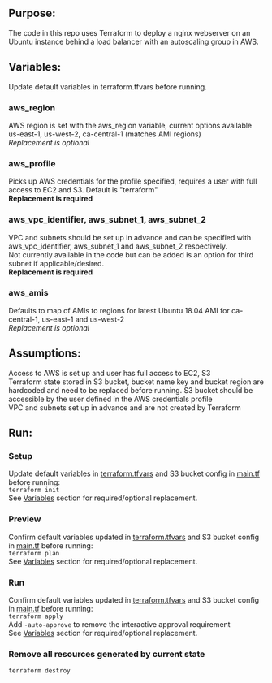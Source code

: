 ## Purpose:
The code in this repo uses Terraform to deploy a nginx webserver on an Ubuntu instance behind a load balancer with an autoscaling group in AWS.

## Variables:
Update default variables in terraform.tfvars before running.

### aws_region
AWS region is set with the aws_region variable, current options available us-east-1, us-west-2, ca-central-1 (matches AMI regions)<br/>
_Replacement is optional_

### aws_profile
Picks up AWS credentials for the profile specified, requires a user with full access to EC2 and S3. Default is "terraform"<br/>
**Replacement is required**

### aws_vpc_identifier, aws_subnet_1, aws_subnet_2
VPC and subnets should be set up in advance and can be specified with aws_vpc_identifier, aws_subnet_1 and aws_subnet_2 respectively.<br/>
Not currently available in the code but can be added is an option for third subnet if applicable/desired.<br/>
**Replacement is required**

### aws_amis
Defaults to map of AMIs to regions for latest Ubuntu 18.04 AMI for ca-central-1, us-east-1 and us-west-2<br/>
_Replacement is optional_

## Assumptions:

Access to AWS is set up and user has full access to EC2, S3<br/>
Terraform state stored in S3 bucket, bucket name key and bucket region are hardcoded and need to be replaced before running. S3 bucket should be accessible by the user defined in the AWS credentials profile<br/>
VPC and subnets set up in advance and are not created by Terraform

## Run:
### Setup
Update default variables in [terraform.tfvars](./terraform.tfvars) and S3 bucket config in [main.tf](./main.tf) before running:<br/>
`terraform init`
<br/>See [Variables](#Variables) section for required/optional replacement.

### Preview
Confirm default variables updated in [terraform.tfvars](./terraform.tfvars) and S3 bucket config in [main.tf](./main.tf) before running:<br/>
`terraform plan`
<br/>See [Variables](#Variables) section for required/optional replacement.

### Run
Confirm default variables updated in [terraform.tfvars](./terraform.tfvars) and S3 bucket config in [main.tf](./main.tf) before running:<br/>
`terraform apply`
<br/>Add `-auto-approve` to remove the interactive approval requirement
<br/>See [Variables](#Variables) section for required/optional replacement.

### Remove all resources generated by current state
`terraform destroy`